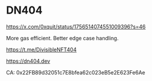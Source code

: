# DN404

https://x.com/0xquit/status/1756514074551009396?s=46

More gas efficient. Better edge case handling.

https://t.me/DivisibleNFT404

https://dn404.dev

CA: 0x22FB89d32051c7E8bfea62c023eB5e2E623Fe6Ae
